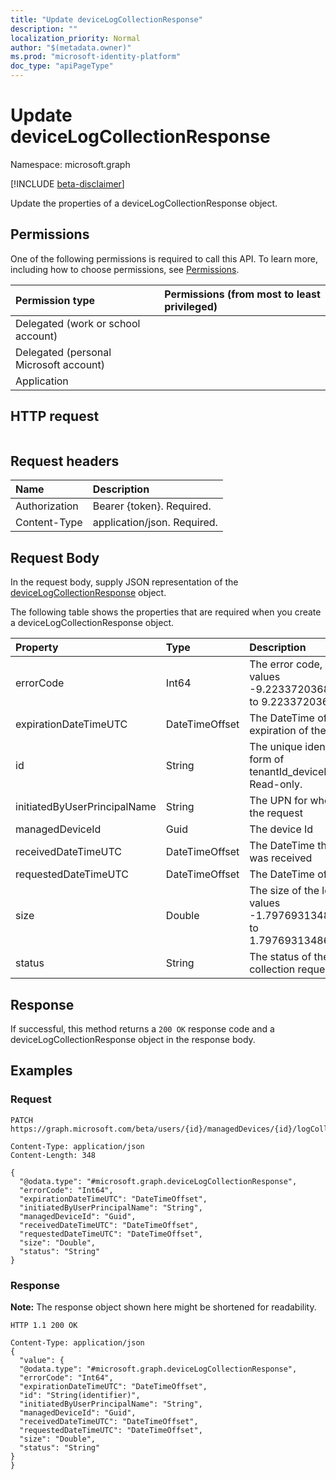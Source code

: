 ```yaml
---
title: "Update deviceLogCollectionResponse"
description: ""
localization_priority: Normal
author: "$(metadata.owner)"
ms.prod: "microsoft-identity-platform"
doc_type: "apiPageType"
---
```


# Update deviceLogCollectionResponse

Namespace: microsoft.graph

[!INCLUDE [beta-disclaimer](../../includes/beta-disclaimer.md)]

Update the properties of a deviceLogCollectionResponse object.

## Permissions

One of the following permissions is required to call this API. To learn more, including how to choose permissions, see [Permissions](/graph/permissions-reference).

| Permission type                        | Permissions (from most to least privileged) |
| :------------------------------------- | :------------------------------------------ |
| Delegated (work or school account)     |                                             |
| Delegated (personal Microsoft account) |                                             |
| Application                            |                                             |

## HTTP request

<!-- {
  "blockType": "ignored"
}
-->

```http

```

## Request headers

| Name          | Description                 |
| :------------ | :-------------------------- |
| Authorization | Bearer {token}. Required.   |
| Content-Type  | application/json. Required. |

## Request Body

In the request body, supply JSON representation of the [deviceLogCollectionResponse](../resources/intune-devicelogcollectionresponse.md) object.

<!-- Actions and Functions -->

<!-- CRUD Methods -->

The following table shows the properties that are required when you create a deviceLogCollectionResponse object.

| Property                     | Type           | Description                                                                        |
| :--------------------------- | :------------- | :--------------------------------------------------------------------------------- |
| errorCode                    | Int64          | The error code, if any. Valid values -9.22337203685478E+18 to 9.22337203685478E+18 |
| expirationDateTimeUTC        | DateTimeOffset | The DateTime of the expiration of the logs                                         |
| id                           | String         | The unique identifier in the form of tenantId_deviceId_requestId Read-only.        |
| initiatedByUserPrincipalName | String         | The UPN for who initiated the request                                              |
| managedDeviceId              | Guid           | The device Id                                                                      |
| receivedDateTimeUTC          | DateTimeOffset | The DateTime the request was received                                              |
| requestedDateTimeUTC         | DateTimeOffset | The DateTime of the request                                                        |
| size                         | Double         | The size of the logs. Valid values -1.79769313486232E+308 to 1.79769313486232E+308 |
| status                       | String         | The status of the log collection request                                           |

## Response

If successful, this method returns a `200 OK` response code and a deviceLogCollectionResponse object in the response body.

## Examples

### Request

<!-- {
  "blockType": "request",
  "name": "update_devicelogcollectionresponse"
}
-->

```http
PATCH https://graph.microsoft.com/beta/users/{id}/managedDevices/{id}/logCollectionRequests/{id}

Content-Type: application/json
Content-Length: 348

{
  "@odata.type": "#microsoft.graph.deviceLogCollectionResponse",
  "errorCode": "Int64",
  "expirationDateTimeUTC": "DateTimeOffset",
  "initiatedByUserPrincipalName": "String",
  "managedDeviceId": "Guid",
  "receivedDateTimeUTC": "DateTimeOffset",
  "requestedDateTimeUTC": "DateTimeOffset",
  "size": "Double",
  "status": "String"
}

```

### Response

**Note:** The response object shown here might be shortened for readability.

<!-- {
  "blockType": "response",
  "truncated": true,
  "@odata.type": "microsoft.management.services.api.deviceLogCollectionResponse"
}
-->

```http
HTTP 1.1 200 OK

Content-Type: application/json
{
  "value": {
  "@odata.type": "#microsoft.graph.deviceLogCollectionResponse",
  "errorCode": "Int64",
  "expirationDateTimeUTC": "DateTimeOffset",
  "id": "String(identifier)",
  "initiatedByUserPrincipalName": "String",
  "managedDeviceId": "Guid",
  "receivedDateTimeUTC": "DateTimeOffset",
  "requestedDateTimeUTC": "DateTimeOffset",
  "size": "Double",
  "status": "String"
}
}

```
